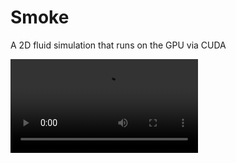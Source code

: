 # Smoke
A 2D fluid simulation that runs on the GPU via CUDA

<video src="example_video.mp4.mp4"></video>